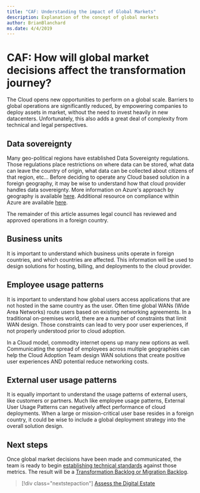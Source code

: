 ```yaml
---
title: "CAF: Understanding the impact of Global Markets"
description: Explanation of the concept of global markets
author: BrianBlanchard
ms.date: 4/4/2019
---
```


<!-- markdownlint-disable MD026 -->

# CAF: How will global market decisions affect the transformation journey?

The Cloud opens new opportunities to perform on a global scale. Barriers to global operations are significantly reduced, by empowering companies to deploy assets in market, without the need to invest heavily in new datacenters. Unfortunately, this also adds a great deal of complexity from technical and legal perspectives.

## Data sovereignty

Many geo-political regions have established Data Sovereignty regulations. Those regulations place restrictions on where data can be stored, what data can leave the country of origin, what data can be collected about citizens of that region, etc... Before deciding to operate any Cloud based solution in a foreign geography, it may be wise to understand how that cloud provider handles data sovereignty. More information on Azure's approach by geography is available [here](https://azure.microsoft.com/global-infrastructure/geographies). Additional resource on compliance within Azure are available [here](https://www.microsoft.com/trustcenter/privacy).

The remainder of this article assumes legal council has reviewed and approved operations in a foreign country.

## Business units

It is important to understand which business units operate in foreign countries, and which countries are affected. This information will be used to design solutions for hosting, billing, and deployments to the cloud provider.

## Employee usage patterns

It is important to understand how global users access applications that are not hosted in the same country as the user. Often time global WANs (Wide Area Networks) route users based on existing networking agreements. In a traditional on-premises world, there are a number of constraints that limit WAN design. Those constraints can lead to very poor user experiences, if not properly understood prior to cloud adoption.

In a Cloud model, commodity internet opens up many new options as well. Communicating the spread of employees across multiple geographies can help the Cloud Adoption Team design WAN solutions that create positive user experiences AND potential reduce networking costs.

## External user usage patterns

It is equally important to understand the usage patterns of external users, like customers or partners. Much like employee usage patterns, External User Usage Patterns can negatively affect performance of cloud deployments. When a large or mission-critical user base resides in a foreign country, it could be wise to include a global deployment strategy into the overall solution design.

## Next steps

Once global market decisions have been made and communicated, the team is ready to begin [establishing technical standards](../digital-estate/overview.md) against those metrics.
The result will be a [Transformation Backlog or Migration Backlog](..//migrate/migration-considerations/prerequisites/technical-complexity.md).

> [!div class="nextstepaction"]
> [Assess the Digital Estate](../digital-estate/overview.md)
